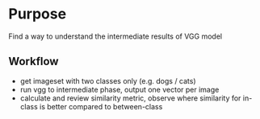 # Purpose

Find a way to understand the intermediate results of VGG model

## Workflow

- get imageset with two classes only (e.g. dogs / cats)
- run vgg to intermediate phase, output one vector per image
- calculate and review similarity metric, observe where similarity for in-class is better compared to between-class
